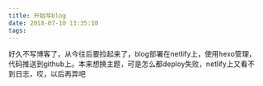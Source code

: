 ```yaml
---
title: 开始写blog 
date: 2018-07-10 13:35:10
tags:
---
```


好久不写博客了，从今往后要捡起来了，blog部署在netlify上，使用hexo管理，代码推送到github上。本来想换主题，可是怎么都deploy失败，netlify上又看不到日志，哎，以后再弄吧
